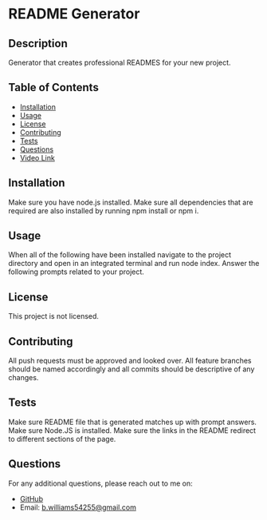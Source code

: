 
# README Generator 

## Description
Generator that creates professional READMES for your new project.

## Table of Contents
- [Installation](#installation)
- [Usage](#usage)
- [License](#license)
- [Contributing](#contributing)
- [Tests](#tests)
- [Questions](#questions)
- [Video Link](https://drive.google.com/file/d/1kCL1mTvHsanBX8dhXrvMKkxnhqkx4vL8/view)


## Installation
Make sure you have node.js installed. Make sure all dependencies that are required are also installed by running npm install or npm i.

## Usage
When all of the following have been installed navigate to the project directory and open in an integrated terminal and run node index. Answer the following prompts related to your project.

## License
This project is not licensed.

## Contributing
All push requests must be approved and looked over. All feature branches should be named accordingly and all commits should be descriptive of any changes.

## Tests
Make sure README file that is generated matches up with prompt answers. Make sure Node.JS is installed. Make sure the links in the README redirect to different sections of the page.

## Questions
For any additional questions, please reach out to me on:
- [GitHub](https://github.com/CalmedDuck)
- Email: b.williams54255@gmail.com


